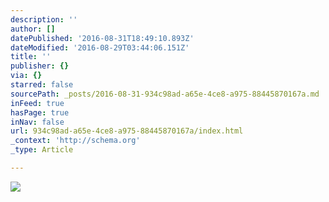 ```yaml
---
description: ''
author: []
datePublished: '2016-08-31T18:49:10.893Z'
dateModified: '2016-08-29T03:44:06.151Z'
title: ''
publisher: {}
via: {}
starred: false
sourcePath: _posts/2016-08-31-934c98ad-a65e-4ce8-a975-88445870167a.md
inFeed: true
hasPage: true
inNav: false
url: 934c98ad-a65e-4ce8-a975-88445870167a/index.html
_context: 'http://schema.org'
_type: Article

---
```

![](https://the-grid-user-content.s3-us-west-2.amazonaws.com/428068ce-ea13-471c-a190-54e5389fe64f.jpg)